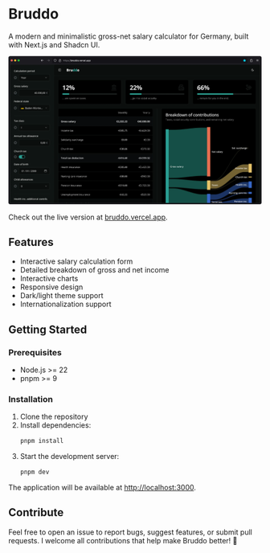 # Bruddo

A modern and minimalistic gross-net salary calculator for Germany, built with Next.js and Shadcn UI.

![Bruddo Screenshot](docs/img/screen.webp)

Check out the live version at [bruddo.vercel.app](https://bruddo.vercel.app).

## Features

- Interactive salary calculation form
- Detailed breakdown of gross and net income
- Interactive charts
- Responsive design
- Dark/light theme support
- Internationalization support

## Getting Started

### Prerequisites

- Node.js >= 22
- pnpm >= 9

### Installation

1. Clone the repository
2. Install dependencies:
   ```bash
   pnpm install
   ```
3. Start the development server:
   ```bash
   pnpm dev
   ```

The application will be available at [http://localhost:3000](http://localhost:3000).

## Contribute

Feel free to open an issue to report bugs, suggest features, or submit pull requests. I welcome all
contributions that help make Bruddo better! 🚀
